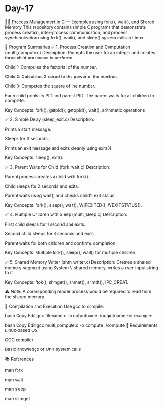 # Day-17

👨‍💻 Process Management in C — Examples using fork(), wait(), and Shared Memory
This repository contains simple C programs that demonstrate process creation, inter-process communication, and process synchronization using fork(), wait(), and sleep() system calls in Linux.

📁 Program Summaries
✅ 1. Process Creation and Computation (multi_compute.c)
Description:
Prompts the user for an integer and creates three child processes to perform:

Child 1: Computes the factorial of the number.

Child 2: Calculates 2 raised to the power of the number.

Child 3: Computes the square of the number.

Each child prints its PID and parent PID. The parent waits for all children to complete.

Key Concepts:
fork(), getpid(), getppid(), wait(), arithmetic operations.

✅ 2. Simple Delay (sleep_exit.c)
Description:

Prints a start message.

Sleeps for 3 seconds.

Prints an exit message and exits cleanly using exit(0).

Key Concepts:
sleep(), exit().

✅ 3. Parent Waits for Child (fork_wait.c)
Description:

Parent process creates a child with fork().

Child sleeps for 2 seconds and exits.

Parent waits using wait() and checks child’s exit status.

Key Concepts:
fork(), sleep(), wait(), WIFEXITED(), WEXITSTATUS().

✅ 4. Multiple Children with Sleep (multi_sleep.c)
Description:

First child sleeps for 1 second and exits.

Second child sleeps for 3 seconds and exits.

Parent waits for both children and confirms completion.

Key Concepts:
Multiple fork(), sleep(), wait() for multiple children.

✅ 5. Shared Memory Writer (shm_writer.c)
Description:
Creates a shared memory segment using System V shared memory, writes a user-input string to it.

Key Concepts:
ftok(), shmget(), shmat(), shmdt(), IPC_CREAT.

⚠️ Note: A corresponding reader process would be required to read from the shared memory.

🔧 Compilation and Execution
Use gcc to compile:

bash
Copy
Edit
gcc filename.c -o outputname
./outputname
For example:

bash
Copy
Edit
gcc multi_compute.c -o compute
./compute
📎 Requirements
Linux-based OS

GCC compiler

Basic knowledge of Unix system calls

📚 References

man fork

man wait

man sleep

man shmget

